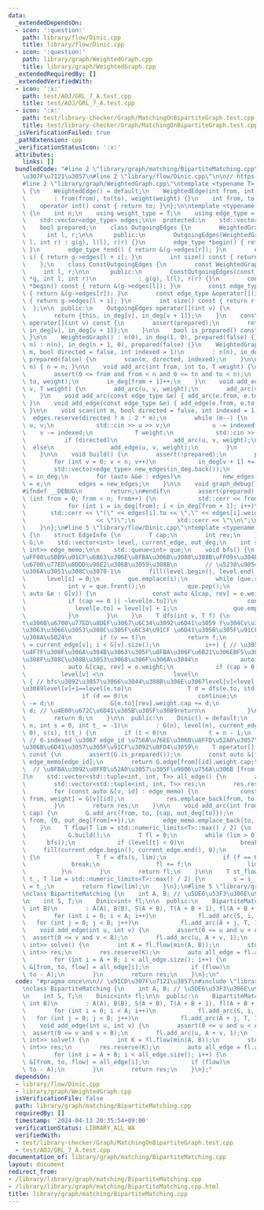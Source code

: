```yaml
---
data:
  _extendedDependsOn:
  - icon: ':question:'
    path: library/flow/Dinic.cpp
    title: library/flow/Dinic.cpp
  - icon: ':question:'
    path: library/graph/WeightedGraph.cpp
    title: library/graph/WeightedGraph.cpp
  _extendedRequiredBy: []
  _extendedVerifiedWith:
  - icon: ':x:'
    path: test/AOJ/GRL_7_A.test.cpp
    title: test/AOJ/GRL_7_A.test.cpp
  - icon: ':x:'
    path: test/library-checker/Graph/MatchingOnBipartiteGraph.test.cpp
    title: test/library-checker/Graph/MatchingOnBipartiteGraph.test.cpp
  _isVerificationFailed: true
  _pathExtension: cpp
  _verificationStatusIcon: ':x:'
  attributes:
    links: []
  bundledCode: "#line 2 \"library/graph/matching/BipartiteMatching.cpp\"\n\n// \u91CD\
    \u307F\u7121\u3057\n#line 2 \"library/flow/Dinic.cpp\"\n\n// https://misawa.github.io/others/flow/dinic_time_complexity.html\n\
    #line 2 \"library/graph/WeightedGraph.cpp\"\ntemplate <typename T> struct WeightedEdge\
    \ {\n    WeightedEdge() = default;\n    WeightedEdge(int from, int to, T weight)\n\
    \        : from(from), to(to), weight(weight) {}\n    int from, to;\n    T weight;\n\
    \    operator int() const { return to; }\n};\n\ntemplate <typename T> struct WeightedGraph\
    \ {\n    int n;\n    using weight_type = T;\n    using edge_type = WeightedEdge<T>;\n\
    \    std::vector<edge_type> edges;\n\n  protected:\n    std::vector<int> in_deg;\n\
    \    bool prepared;\n    class OutgoingEdges {\n        WeightedGraph *g;\n  \
    \      int l, r;\n\n      public:\n        OutgoingEdges(WeightedGraph *g, int\
    \ l, int r) : g(g), l(l), r(r) {}\n        edge_type *begin() { return &(g->edges[l]);\
    \ }\n        edge_type *end() { return &(g->edges[r]); }\n        edge_type &operator[](int\
    \ i) { return g->edges[l + i]; }\n        int size() const { return r - l; }\n\
    \    };\n    class ConstOutgoingEdges {\n        const WeightedGraph *g;\n   \
    \     int l, r;\n\n      public:\n        ConstOutgoingEdges(const WeightedGraph\
    \ *g, int l, int r)\n            : g(g), l(l), r(r) {}\n        const edge_type\
    \ *begin() const { return &(g->edges[l]); }\n        const edge_type *end() const\
    \ { return &(g->edges[r]); }\n        const edge_type &operator[](int i) const\
    \ { return g->edges[l + i]; }\n        int size() const { return r - l; }\n  \
    \  };\n\n  public:\n    OutgoingEdges operator[](int v) {\n        assert(prepared);\n\
    \        return {this, in_deg[v], in_deg[v + 1]};\n    }\n    const ConstOutgoingEdges\
    \ operator[](int v) const {\n        assert(prepared);\n        return {this,\
    \ in_deg[v], in_deg[v + 1]};\n    }\n\n    bool is_prepared() const { return prepared;\
    \ }\n\n    WeightedGraph() : n(0), in_deg(1, 0), prepared(false) {}\n    WeightedGraph(int\
    \ n) : n(n), in_deg(n + 1, 0), prepared(false) {}\n    WeightedGraph(int n, int\
    \ m, bool directed = false, int indexed = 1)\n        : n(n), in_deg(n + 1, 0),\
    \ prepared(false) {\n        scan(m, directed, indexed);\n    }\n\n    void resize(int\
    \ n) { n = n; }\n\n    void add_arc(int from, int to, T weight) {\n        assert(!prepared);\n\
    \        assert(0 <= from and from < n and 0 <= to and to < n);\n        edges.emplace_back(from,\
    \ to, weight);\n        in_deg[from + 1]++;\n    }\n    void add_edge(int u, int\
    \ v, T weight) {\n        add_arc(u, v, weight);\n        add_arc(v, u, weight);\n\
    \    }\n    void add_arc(const edge_type &e) { add_arc(e.from, e.to, e.weight);\
    \ }\n    void add_edge(const edge_type &e) { add_edge(e.from, e.to, e.weight);\
    \ }\n\n    void scan(int m, bool directed = false, int indexed = 1) {\n      \
    \  edges.reserve(directed ? m : 2 * m);\n        while (m--) {\n            int\
    \ u, v;\n            std::cin >> u >> v;\n            u -= indexed;\n        \
    \    v -= indexed;\n            T weight;\n            std::cin >> weight;\n \
    \           if (directed)\n                add_arc(u, v, weight);\n          \
    \  else\n                add_edge(u, v, weight);\n        }\n        build();\n\
    \    }\n\n    void build() {\n        assert(!prepared);\n        prepared = true;\n\
    \        for (int v = 0; v < n; v++)\n            in_deg[v + 1] += in_deg[v];\n\
    \        std::vector<edge_type> new_edges(in_deg.back());\n        auto counter\
    \ = in_deg;\n        for (auto &&e : edges)\n            new_edges[counter[e.from]++]\
    \ = e;\n        edges = new_edges;\n    }\n\n    void graph_debug() const {\n\
    #ifndef __DEBUG\n        return;\n#endif\n        assert(prepared);\n        for\
    \ (int from = 0; from < n; from++) {\n            std::cerr << from << \";\";\n\
    \            for (int i = in_deg[from]; i < in_deg[from + 1]; i++)\n         \
    \       std::cerr << \"(\" << edges[i].to << \",\" << edges[i].weight\n      \
    \                    << \")\";\n            std::cerr << \"\\n\";\n        }\n\
    \    }\n};\n#line 5 \"library/flow/Dinic.cpp\"\ntemplate <typename T> class Dinic\
    \ {\n    struct EdgeInfo {\n        T cap;\n        int rev;\n    };\n    WeightedGraph<EdgeInfo>\
    \ G;\n    std::vector<int> level, current_edge, out_deg;\n    int s, t;\n    std::vector<std::pair<int,\
    \ int>> edge_memo;\n\n    std::queue<int> que;\n    void bfs() {\n        // level[v]\u3092\
    \uFF08\u5BB9\u91CF\u6B63\u306E\u8FBA\u306B\u3088\u308B\uFF09s\u304B\u3089\u306E\
    \u6700\u77ED\u8DDD\u96E2\u306B\u3059\u308B\n        // \u5230\u9054\u51FA\u6765\
    \u306A\u3051\u308C\u3070-1\n        fill(level.begin(), level.end(), -1);\n  \
    \      level[s] = 0;\n        que.emplace(s);\n        while (que.size()) {\n\
    \            int v = que.front();\n            que.pop();\n            for (const\
    \ auto &e : G[v]) {\n                const auto &[cap, rev] = e.weight;\n    \
    \            if (cap == 0 || ~level[e.to])\n                    continue;\n  \
    \              level[e.to] = level[v] + 1;\n                que.emplace(e.to);\n\
    \            }\n        }\n    }\n    T dfs(int v, T f) {\n        // v\u304B\u3089\
    t\u306B\u6700\u77ED\u8DEF\u3067\u6C34\u3092\u6D41\u3059 f\u304Cv\u307E\u3067\u6301\
    \u3063\u3066\u3053\u308C\u305F\u6C34\u91CF \u6D41\u305B\u305F\u91CF\u304C\u8FD4\
    \u308A\u5024\n        if (v == t)\n            return f;\n        for (int &i\
    \ = current_edge[v]; i < G[v].size();\n             i++) { // \u3053\u306Edfs\u3067\
    \u4F7F\u308F\u306A\u304B\u3063\u305F\u8FBA\u306F\u6B21\u306EBFS\u307E\u3067\u4F7F\
    \u308F\u308C\u308B\u3053\u3068\u306F\u306A\u3044\n            auto &e = G[v][i];\n\
    \            auto &[cap, rev] = e.weight;\n            if (cap > 0 &&\n      \
    \          level[v] <\n                    level\n                        [e.to])\
    \ { // bfs\u3092\u3057\u3066\u3044\u308B\u306E\u3067level[v]<level[e.to]\u306A\
    \u3089level[v]+1==level[e.to]\n                T d = dfs(e.to, std::min(f, cap));\n\
    \                if (d == 0)\n                    continue;\n                cap\
    \ -= d;\n                G[e.to][rev].weight.cap += d;\n                return\
    \ d; // \u4E00\u672C\u6D41\u305B\u305F\u3089return\n            }\n        }\n\
    \        return 0;\n    }\n\n  public:\n    Dinic() = default;\n    Dinic(int\
    \ n, int s = 0, int t_ = -1)\n        : G(n), level(n), current_edge(n), out_deg(n,\
    \ 0), s(s), t(t_) {\n        if (t < 0)\n            t = n - 1;\n    }\n\n   \
    \ // 0-indexed \u3067 edge_id \u756A\u76EE\u306B\u8FFD\u52A0\u3057\u305F\u8FBA\
    \u306B\u6D41\u3057\u305F\u91CF\u3092\u8FD4\u3059\n    T operator[](const int edge_id)\
    \ const {\n        assert(G.is_prepared());\n        const auto &[from, id] =\
    \ edge_memo[edge_id];\n        return G.edge[from][id].weight.cap;\n    }\n  \
    \  // \u8FBA\u3092\u8FFD\u52A0\u3057\u305F\u9806\u756A\u306B [from,to,\u6D41\u91CF\
    ]\n    std::vector<std::tuple<int, int, T>> all_edge() {\n        assert(G.is_prepared());\n\
    \        std::vector<std::tuple<int, int, T>> res;\n        res.reserve(edge_memo.size());\n\
    \        for (const auto &[v, id] : edge_memo) {\n            const auto &[to,\
    \ from, weight] = G[v][id];\n            res.emplace_back(from, to, weight.cap);\n\
    \        }\n        return res;\n    }\n\n    void add_arc(int from, int to, T\
    \ cap) {\n        G.add_arc(from, to, {cap, out_deg[to]});\n        G.add_arc(to,\
    \ from, {0, out_deg[from]++});\n        edge_memo.emplace_back(to, out_deg[to]++);\n\
    \    }\n    T flow(T lim = std::numeric_limits<T>::max() / 2) {\n        if (!G.is_prepared())\n\
    \            G.build();\n        T fl = 0;\n        while (lim > 0) {\n      \
    \      bfs();\n            if (level[t] < 0)\n                break;\n       \
    \     fill(current_edge.begin(), current_edge.end(), 0);\n            while (true)\
    \ {\n                T f = dfs(s, lim);\n                if (f == 0)\n       \
    \             break;\n                fl += f;\n                lim -= f;\n  \
    \          }\n        }\n        return fl;\n    }\n\n    T st_flow(int s_, int\
    \ t_, T lim = std::numeric_limits<T>::max() / 2) {\n        s = s_;\n        t\
    \ = t_;\n        return flow(lim);\n    }\n};\n#line 5 \"library/graph/matching/BipartiteMatching.cpp\"\
    \nclass BipartiteMatching {\n    int A, B; // \u5DE6\u53F3\u306E\u9802\u70B9\u6570\
    \n    int S, T;\n    Dinic<int> fl;\n\n  public:\n    BipartiteMatching(int A,\
    \ int B)\n        : A(A), B(B), S(A + B), T(A + B + 1), fl(A + B + 2, S, T) {\n\
    \        for (int i = 0; i < A; i++)\n            fl.add_arc(S, i, 1);\n     \
    \   for (int j = 0; j < B; j++)\n            fl.add_arc(A + j, T, 1);\n    }\n\
    \    void add_edge(int u, int v) {\n        assert(0 <= u and u < A);\n      \
    \  assert(0 <= v and v < B);\n        fl.add_arc(u, A + v, 1);\n    }\n    std::vector<std::pair<int,\
    \ int>> solve() {\n        int K = fl.flow(min(A, B));\n        std::vector<std::pair<int,\
    \ int>> res;\n        res.reserve(K);\n        auto all_edge = fl.all_edge();\n\
    \        for (int i = A + B; i < all_edge.size(); i++) {\n            const auto\
    \ &[from, to, flow] = all_edge[i];\n            if (flow)\n                res.emplace_back(from,\
    \ to - A);\n        }\n        return res;\n    }\n};\n"
  code: "#pragma once\n\n// \u91CD\u307F\u7121\u3057\n#include \"library/flow/Dinic.cpp\"\
    \nclass BipartiteMatching {\n    int A, B; // \u5DE6\u53F3\u306E\u9802\u70B9\u6570\
    \n    int S, T;\n    Dinic<int> fl;\n\n  public:\n    BipartiteMatching(int A,\
    \ int B)\n        : A(A), B(B), S(A + B), T(A + B + 1), fl(A + B + 2, S, T) {\n\
    \        for (int i = 0; i < A; i++)\n            fl.add_arc(S, i, 1);\n     \
    \   for (int j = 0; j < B; j++)\n            fl.add_arc(A + j, T, 1);\n    }\n\
    \    void add_edge(int u, int v) {\n        assert(0 <= u and u < A);\n      \
    \  assert(0 <= v and v < B);\n        fl.add_arc(u, A + v, 1);\n    }\n    std::vector<std::pair<int,\
    \ int>> solve() {\n        int K = fl.flow(min(A, B));\n        std::vector<std::pair<int,\
    \ int>> res;\n        res.reserve(K);\n        auto all_edge = fl.all_edge();\n\
    \        for (int i = A + B; i < all_edge.size(); i++) {\n            const auto\
    \ &[from, to, flow] = all_edge[i];\n            if (flow)\n                res.emplace_back(from,\
    \ to - A);\n        }\n        return res;\n    }\n};"
  dependsOn:
  - library/flow/Dinic.cpp
  - library/graph/WeightedGraph.cpp
  isVerificationFile: false
  path: library/graph/matching/BipartiteMatching.cpp
  requiredBy: []
  timestamp: '2024-04-13 20:35:54+09:00'
  verificationStatus: LIBRARY_ALL_WA
  verifiedWith:
  - test/library-checker/Graph/MatchingOnBipartiteGraph.test.cpp
  - test/AOJ/GRL_7_A.test.cpp
documentation_of: library/graph/matching/BipartiteMatching.cpp
layout: document
redirect_from:
- /library/library/graph/matching/BipartiteMatching.cpp
- /library/library/graph/matching/BipartiteMatching.cpp.html
title: library/graph/matching/BipartiteMatching.cpp
---
```

